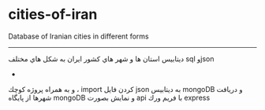 # cities-of-iran
Database of Iranian cities in different forms

--------------------
ديتابيس استان ها و شهر هاي كشور ايران به شكل هاي مختلف sql وjson

+
و به همراه پروژه كوچك ، import كردن فايل json به ديتابيس mongoDB و دريافت شهرها از پايگاه mongoDB و نمايش بصورت api با فريم ورك express
